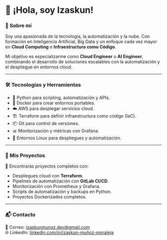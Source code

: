 # 👋 ¡Hola, soy Izaskun!

### 🚀 Sobre mí
Soy una apasionada de la tecnología, la automatización y la nube. Con formación en Inteligencia Artificial, Big Data y un enfoque cada vez mayor en **Cloud Computing** e **Infraestructura como Código**.

Mi objetivo es especializarme como **Cloud Engineer** o **AI Engineer**, combinando el desarrollo de soluciones escalables con la automatización y el despliegue en entornos cloud.

---

### 🛠️ Tecnologías y Herramientas

- 🐍 Python para scripting, automatización y APIs.
- 🐳 Docker para crear entornos portables.
- ☁️ AWS para desplegar servicios cloud.
- 🏗️ Terraform para definir infraestructura como código (IaC).
- 📦 Git para control de versiones.
- 📊 Monitorización y métricas con Grafana.
- 🐧 Entornos Linux para despliegues y automatización.

---

### 📂 Mis Proyectos

💼 Encontrarás proyectos completos con:

- Despliegues cloud con **Terraform**.
- Pipelines de automatización con **GitLab CI/CD**.
- Monitorización con Prometheus y Grafana.
- Scripts de automatización y backups en Python.
- Proyectos Dockerizados completos.

---

### 📬 Contacto

📧 Correo: [izaskunmunoz.dev@gmail.com](mailto:izaskunmunoz.dev@gmail.com)  
🌐 LinkedIn: [linkedin.com/in/izaskun-muñoz-moraleja](https://linkedin.com/in/izaskun-muñoz-moraleja)
